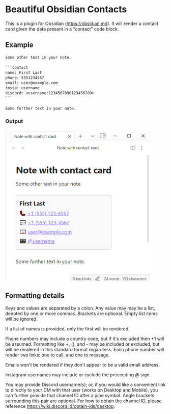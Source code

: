 # Beautiful Obsidian Contacts

This is a plugin for Obsidian (https://obsidian.md). It will render a contact card given the data present in a "contact" code block.

## Example
````
Some other text in your note.

```contact
name: First Last
phone: 5551234567
email: user@example.com
insta: username
discord: <username:1234567890123456789>
```

Some further text in your note.
````

### Output
![An Obsidian window showing a note in editing mode with a card rendered in the middle, containing a name and linked contact info](example-output.png)

## Formatting details
Keys and values are separated by a colon. Any value may may be a list, denoted by one or more commas. Brackets are optional. Empty list items will be ignored.

If a list of names is provided, only the first will be rendered.

Phone numbers may include a country code, but if it's excluded then +1 will be assumed. Formatting like +, (), and - may be included or excluded, but will be rendered in this standard format regardless. Each phone number will render two links: one to call, and one to message.

Emails won't be rendered if they don't appear to be a valid email address.

Instagram usernames may include or exclude the preceeding @ sign.

You may provide Discord username(s); or, if you would like a convenient link to directly to your DM with that user (works on Desktop and Mobile), you can further provide that channel ID after a pipe symbol. Angle brackets surrounding this pair are optional. For how to obtain the channel ID, please reference https://wiki.discord.id/obtain-ids/desktop.
